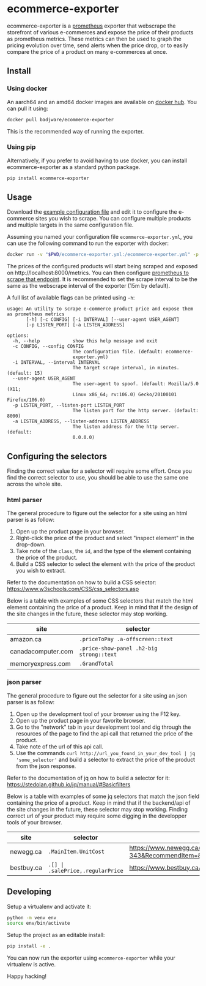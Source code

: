 # ecommerce-exporter

ecommerce-exporter is a [prometheus](https://prometheus.io/) exporter that webscrape the storefront of various e-commerces and expose the price of their products as prometheus metrics. These metrics can then be used to graph the pricing evolution over time, send alerts when the price drop, or to easily compare the price of a product on many e-commerces at once.

## Install

### Using docker

An aarch64 and an amd64 docker images are available on [docker hub](https://hub.docker.com/r/badjware/ecommerce-exporter). You can pull it using:
``` sh
docker pull badjware/ecommerce-exporter
```

This is the recommended way of running the exporter. 

### Using pip

Alternatively, if you prefer to avoid having to use docker, you can install ecommerce-exporter as a standard python package.
``` sh
pip install ecommerce-exporter
```

## Usage

Download the [example configuration file](ecommerce-exporter.example.yml) and edit it to configure the e-commerce sites you wish to scrape. You can configure multiple products and multiple targets in the same configuration file.

Assuming you named your configuration file `ecommerce-exporter.yml`, you can use the following command to run the exporter with docker:
``` sh
docker run -v "$PWD/ecommerce-exporter.yml:/ecommerce-exporter.yml" -p 8000:8000 badjware/ecommerce-exporter
```

The prices of the configured products will start being scraped and exposed on http://localhost:8000/metrics. You can then configure [prometheus to scrape that endpoint](https://prometheus.io/docs/prometheus/latest/configuration/configuration/#scrape_config). It is recommended to set the scrape interval to be the same as the webscrape interval of the exporter (15m by default). 

A full list of available flags can be printed using `-h`:
```
usage: An utility to scrape e-commerce product price and expose them as prometheus metrics
       [-h] [-c CONFIG] [-i INTERVAL] [--user-agent USER_AGENT]
       [-p LISTEN_PORT] [-a LISTEN_ADDRESS]

options:
  -h, --help            show this help message and exit
  -c CONFIG, --config CONFIG
                        The configuration file. (default: ecommerce-
                        exporter.yml)
  -i INTERVAL, --interval INTERVAL
                        The target scrape interval, in minutes. (default: 15)
  --user-agent USER_AGENT
                        The user-agent to spoof. (default: Mozilla/5.0 (X11;
                        Linux x86_64; rv:106.0) Gecko/20100101 Firefox/106.0)
  -p LISTEN_PORT, --listen-port LISTEN_PORT
                        The listen port for the http server. (default: 8000)
  -a LISTEN_ADDRESS, --listen-address LISTEN_ADDRESS
                        The listen address for the http server. (default:
                        0.0.0.0)
```

## Configuring the selectors

Finding the correct value for a selector will require some effort. Once you find the correct selector to use, you should be able to use the same one across the whole site.

### html parser

The general procedure to figure out the selector for a site using an html parser is as follow:
1. Open up the product page in your browser.
2. Right-click the price of the product and select "inspect element" in the drop-down.
3. Take note of the `class`, the `id`, and the type of the element containing the price of the product.
4. Build a CSS selector to select the element with the price of the product you wish to extract.

Refer to the documentation on how to build a CSS selector: https://www.w3schools.com/CSS/css_selectors.asp

Below is a table with examples of some CSS selectors that match the html element containing the price of a product. Keep in mind that if the design of the site changes in the future, these selector may stop working.

| site | selector |
| --- | --- |
| amazon.ca | `.priceToPay .a-offscreen::text` |
| canadacomputer.com | `.price-show-panel .h2-big strong::text` |
| memoryexpress.com | `.GrandTotal` |

### json parser

The general procedure to figure out the selector for a site using an json parser is as follow:
1. Open up the development tool of your browser using the F12 key.
2. Open up the product page in your favorite browser.
3. Go to the "network" tab in your development tool and dig through the resources of the page to find the api call that returned the price of the product.
4. Take note of the url of this api call.
5. Use the commands `curl http://url_you_found_in_your_dev_tool | jq 'some_selector'` and build a selector to extract the price of the product from the json response.

Refer to the documentation of jq on how to build a selector for it: https://stedolan.github.io/jq/manual/#Basicfilters

Below is a table with examples of some jq selectors that match the json field containing the price of a product. Keep in mind that if the backend/api of the site changes in the future, these selector may stop working. Finding correct url of your product may require some digging in the developper tools of your browser.

| site | selector | url example |
| --- | --- | --- |
| newegg.ca | `.MainItem.UnitCost` | https://www.newegg.ca/product/api/ProductRealtime?ItemNumber=19-118-343&RecommendItem=&BestSellerItemList=9SIAA4YGC82324%2C9SIADGEGMY7603%2C9SIAVH1J0A6685&IsVATPrice=true |
| bestbuy.ca | `.[] \| .salePrice,.regularPrice` | https://www.bestbuy.ca/api/offers/v1/products/15778672/offers |

## Developing

Setup a virtualenv and activate it:
``` sh
python -m venv env
source env/bin/activate
```

Setup the project as an editable install:
``` sh
pip install -e .
```

You can now run the exporter using `ecommerce-exporter` while your virtualenv is active.

Happy hacking!